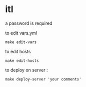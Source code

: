 # itl

a password is required

to edit vars.yml

    make edit-vars

to edit hosts

    make edit-hosts

to deploy on server :

    make deploy-server 'your comments'
